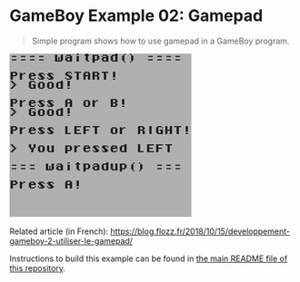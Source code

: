 # GameBoy Example 02: Gamepad

> Simple program shows how to use gamepad in a GameBoy program.

![GameBoy Example GamePad Screenshot](./gameboy-example-gamepad-screenshot.png)

Related article (in French): https://blog.flozz.fr/2018/10/15/developpement-gameboy-2-utiliser-le-gamepad/

Instructions to build this example can be found in [the main README file of this repository](https://github.com/flozz/gameboy-examples/#compiling-examples).
